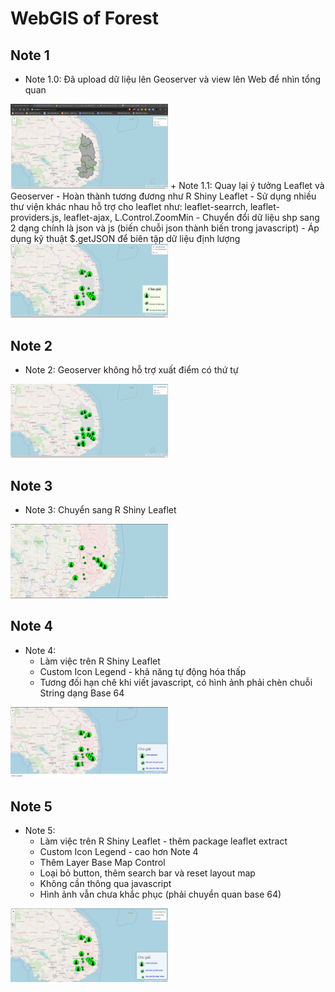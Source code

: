 # WebGIS of Forest

## Note 1
+ Note 1.0: Đã upload dữ liệu lên Geoserver và view lên Web để nhìn tổng quan
<img src="img/Note_img/Note_1.png" width="50%">
+ Note 1.1: Quay lại ý tưởng Leaflet và Geoserver
    - Hoàn thành tương đương như R Shiny Leaflet
    - Sử dụng nhiều thư viện khác nhau hỗ trợ cho leaflet như: leaflet-searrch, leaflet-providers.js, leaflet-ajax, L.Control.ZoomMin
    - Chuyển đổi dữ liệu shp sang 2 dạng chính là json và js (biến chuỗi json thành biến trong javascript)
    - Áp dụng kỹ thuật $.getJSON để biên tập dữ liệu định lượng
<img src="img/Note_img/Note_1_1.png" width="50%">

## Note 2
+ Note 2: Geoserver không hỗ trợ xuất điểm có thứ tự
<img src="img/Note_img/Note_2.png" width="50%">

## Note 3
+ Note 3: Chuyển sang R Shiny Leaflet
<img src="img/Note_img/Note_3.png" width="50%">

## Note 4
+ Note 4:
    + Làm việc trên R Shiny Leaflet 
    + Custom Icon Legend - khả năng tự động hóa thấp
    + Tương đối hạn chê khi viết javascript, có hình ảnh phải chèn chuỗi String dạng Base 64
<img src="img/Note_img/Note_4.png" width="50%">

## Note 5
+ Note 5:
    + Làm việc trên R Shiny Leaflet - thêm package leaflet extract
    + Custom Icon Legend - cao hơn Note 4
    + Thêm Layer Base Map Control
    + Loại bỏ button, thêm search bar và reset layout map
    + Không cần thông qua javascript
    + Hình ảnh vẫn chưa khắc phục (phải chuyển quan base 64)
<img src="img/Note_img/Note_5.png" width="50%">